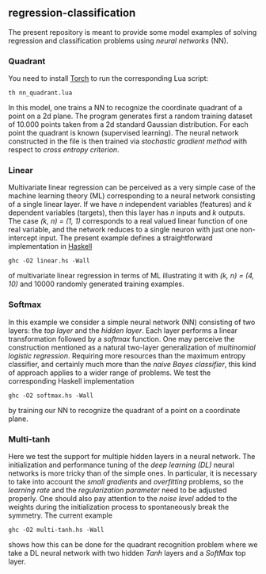 ## regression-classification

The present repository is meant to provide some model examples of solving regression and classification problems using *neural networks* (NN).

### Quadrant

You need to install [Torch](http://torch.ch/)
to run the corresponding Lua script:
```
th nn_quadrant.lua
```
In this model, one trains a NN to recognize the coordinate quadrant of a point on a 2d plane.
The program generates first a random training dataset of 10.000 points taken from a 2d standard Gaussian distribution.
For each point the quadrant is known (supervised learning). 
The neural network constructed in the file is then trained via *stochastic gradient method* with respect to *cross entropy criterion*.

### Linear

Multivariate linear regression can be perceived as a very simple case of the machine learning theory (ML) corresponding to a neural network consisting of a single linear layer. If we have *n* independent variables (features) and *k* dependent variables (targets), then this layer has *n* inputs and *k* outputs. The case *(k, n) = (1, 1)* corresponds to a real valued linear function of one real variable, and the network reduces to a single neuron with just one non-intercept input. The present example defines a straightforward implementation in [Haskell](https://www.haskell.org/platform/) 
```
ghc -O2 linear.hs -Wall
```
of multivariate linear regression in terms of ML illustrating it with *(k, n) = (4, 10)* and 10000 randomly generated training examples.

### Softmax

In this example we consider a simple neural network (NN) consisting of two layers: the *top layer* and the *hidden layer*. Each layer performs a linear transformation followed by a *softmax* function. One may perceive the construction mentioned as a natural two-layer generalization of *multinomial logistic regression*. Requiring more resources than the maximum entropy classifier, and certainly much more than the *naive Bayes classifier*, this kind of approach applies to a wider range of problems. We test the corresponding Haskell implementation
```
ghc -O2 softmax.hs -Wall
```
by training our NN to recognize the quadrant of a point on a coordinate plane.

### Multi-tanh

Here we test the support for multiple hidden layers in a neural network. The initialization and performance tuning of the *deep learning (DL)* neural networks is more tricky than of the simple ones. In particular, it is necessary to take into account the *small gradients* and *overfitting* problems, so the *learning rate* and the *regularization parameter* need to be adjusted properly. One should also pay attention to the *noise level* added to the weights during the initialization process to spontaneously break the symmetry. The current example 
```
ghc -O2 multi-tanh.hs -Wall
```
shows how this can be done for the quadrant recognition problem where we take a DL neural network with two hidden *Tanh* layers and a *SoftMax* top layer. 